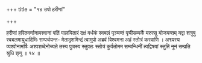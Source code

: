 +++
title = "१४ उपो हरीणां"

+++

हरीणां हरितवर्णानामश्वानां पतिं पालयितारं दक्षं वर्धकं स्वबलं पृञ्चन्तं पृचीसम्पर्के मरुत्सु योजयन्तम् यद्वा शत्रुषु स्वबलमायुधादिभिः सम्पर्चयन्त- मेतादृशमिन्द्रं त्वामुपो अब्रवं विश्वमना अहं स्तोत्रं करवाणि । अश्व्यस्य व्यश्वोनामर्षिः अश्वशब्देनोच्यते तस्य पुत्रस्य स्तुवतः स्तोत्रं कुर्वतोमम सम्बन्धिनीं त्वद्विषयां स्तुतिं नूनं सम्प्रति श्रुधि शृणु ॥ १४ ॥